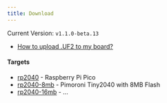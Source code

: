 ```yaml
---
title: Download
---
```


Current Version: `v1.1.0-beta.13`

- [How to upload .UF2 to my board?](#)

#### Targets

- [rp2040](#) - Raspberry Pi Pico
- [rp2040-8mb](#) - Pimoroni Tiny2040 with 8MB Flash
- [rp2040-16mb](#) - ...
